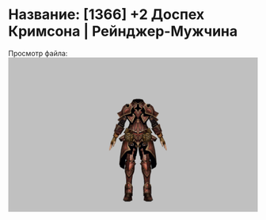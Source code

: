 # Название: [1366] +2 Доспех Кримсона | Рейнджер-Мужчина

Просмотр файла:
![p020010.png](p020010.png)